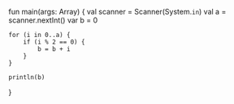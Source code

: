 
fun main(args: Array<String>) {
    val scanner = Scanner(System.`in`)
    val a = scanner.nextInt()
    var b = 0

    for (i in 0..a) {
        if (i % 2 == 0) {
            b = b + i
        }
    }

    println(b)
}
